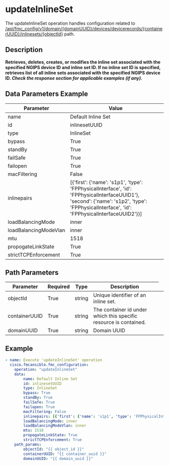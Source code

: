 # updateInlineSet

The updateInlineSet operation handles configuration related to [/api/fmc_config/v1/domain/{domainUUID}/devices/devicerecords/{containerUUID}/inlinesets/{objectId}](/paths//api/fmc_config/v1/domain/{domain_uuid}/devices/devicerecords/{container_uuid}/inlinesets/{object_id}.md) path.&nbsp;
## Description
**Retrieves, deletes, creates, or modifies the inline set associated with the specified NGIPS device ID and inline set ID. If no inline set ID is specified, retrieves list of all inline sets associated with the specified NGIPS device ID. _Check the response section for applicable examples (if any)._**

## Data Parameters Example
| Parameter | Value |
| --------- | -------- |
| name | Default Inline Set |
| id | inlinesetUUID |
| type | InlineSet |
| bypass | True |
| standBy | True |
| failSafe | True |
| failopen | True |
| macFiltering | False |
| inlinepairs | [{'first': {'name': 's1p1', 'type': 'FPPhysicalInterface', 'id': 'FPPhysicalInterfaceUUID1'}, 'second': {'name': 's1p2', 'type': 'FPPhysicalInterface', 'id': 'FPPhysicalInterfaceUUID2'}}] |
| loadBalancingMode | inner |
| loadBalancingModeVlan | inner |
| mtu | 1518 |
| propogateLinkState | True |
| strictTCPEnforcement | True |

## Path Parameters
| Parameter | Required | Type | Description |
| --------- | -------- | ---- | ----------- |
| objectId | True | string <td colspan=3> Unique identifier of an inline set. |
| containerUUID | True | string <td colspan=3> The container id under which this specific resource is contained. |
| domainUUID | True | string <td colspan=3> Domain UUID |

## Example
```yaml
- name: Execute 'updateInlineSet' operation
  cisco.fmcansible.fmc_configuration:
    operation: "updateInlineSet"
    data:
        name: Default Inline Set
        id: inlinesetUUID
        type: InlineSet
        bypass: True
        standBy: True
        failSafe: True
        failopen: True
        macFiltering: False
        inlinepairs: [{'first': {'name': 's1p1', 'type': 'FPPhysicalInterface', 'id': 'FPPhysicalInterfaceUUID1'}, 'second': {'name': 's1p2', 'type': 'FPPhysicalInterface', 'id': 'FPPhysicalInterfaceUUID2'}}]
        loadBalancingMode: inner
        loadBalancingModeVlan: inner
        mtu: 1518
        propogateLinkState: True
        strictTCPEnforcement: True
    path_params:
        objectId: "{{ object_id }}"
        containerUUID: "{{ container_uuid }}"
        domainUUID: "{{ domain_uuid }}"

```